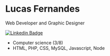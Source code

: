 # Lucas Fernandes

Web Developer and Graphic Designer

[![Linkedin Badge](https://img.shields.io/badge/-Lucas%20Fernandes-6633cc?style=flat-square&logo=Linkedin&logoColor=white&link=https://www.linkedin.com/in/lucasfpfelix/)](https://www.linkedin.com/in/lucasfpfelix/) 

- Computer science (3/8)
- HTML, PHP, CSS, MySQL, Javascript, Node
